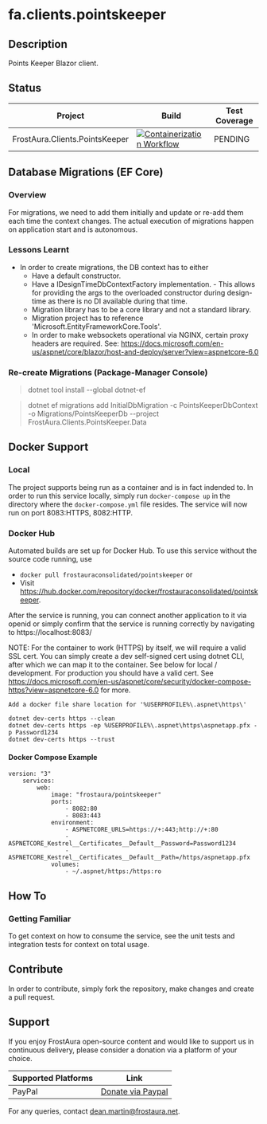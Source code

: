 # fa.clients.pointskeeper
## Description
Points Keeper Blazor client.
## Status
| Project | Build | Test Coverage
| --- | --- | --- |
| FrostAura.Clients.PointsKeeper | [![Containerization Workflow](https://github.com/faGH/fa.clients.pointskeeper/actions/workflows/containerization_workflow.yml/badge.svg)](https://github.com/faGH/fa.clients.pointskeeper/actions/workflows/containerization_workflow.yml) | PENDING |
## Database Migrations (EF Core)
### Overview
For migrations, we need to add them initially and update or re-add them each time the context changes. The actual execution of migrations happen on application start and is autonomous.
### Lessons Learnt
- In order to create migrations, the DB context has to either
    - Have a default constructor.
    - Have a IDesignTimeDbContextFactory implementation. - This allows for providing the args to the overloaded constructor during design-time as there is no DI available during that time.
    - Migration library has to be a core library and not a standard library.
    - Migration project has to reference 'Microsoft.EntityFrameworkCore.Tools'.
    - In order to make websockets operational via NGINX, certain proxy headers are required. See: https://docs.microsoft.com/en-us/aspnet/core/blazor/host-and-deploy/server?view=aspnetcore-6.0

### Re-create Migrations (Package-Manager Console)
> dotnet tool install --global dotnet-ef

> dotnet ef migrations add InitialDbMigration -c PointsKeeperDbContext -o Migrations/PointsKeeperDb --project FrostAura.Clients.PointsKeeper.Data

## Docker Support
### Local
The project supports being run as a container and is in fact indended to. In order to run this service locally, simply run `docker-compose up` in the directory where the `docker-compose.yml` file resides. The service will now run on port 8083:HTTPS, 8082:HTTP.
### Docker Hub
Automated builds are set up for Docker Hub. To use this service without the source code running, use 
- `docker pull frostauraconsolidated/pointskeeper` or 
- Visit https://hub.docker.com/repository/docker/frostauraconsolidated/pointskeeper.

After the service is running, you can connect another application to it via openid or simply confirm that the service is running correctly by navigating to https://localhost:8083/

NOTE: For the container to work (HTTPS) by itself, we will require a valid SSL cert. You can simply create a dev self-signed cert using dotnet CLI, after which we can map it to the container. See below for local / development. For production you should have a valid cert. See https://docs.microsoft.com/en-us/aspnet/core/security/docker-compose-https?view=aspnetcore-6.0 for more.

    Add a docker file share location for '%USERPROFILE%\.aspnet\https\'

    dotnet dev-certs https --clean
    dotnet dev-certs https -ep %USERPROFILE%\.aspnet\https\aspnetapp.pfx -p Password1234
    dotnet dev-certs https --trust
#### Docker Compose Example
    version: "3"
        services:
            web:
                image: "frostaura/pointskeeper"
                ports:
                    - 8082:80
                    - 8083:443
                environment:
                    - ASPNETCORE_URLS=https://+:443;http://+:80
                    - ASPNETCORE_Kestrel__Certificates__Default__Password=Password1234
                    - ASPNETCORE_Kestrel__Certificates__Default__Path=/https/aspnetapp.pfx
                volumes:
                    - ~/.aspnet/https:/https:ro

## How To
### Getting Familiar
To get context on how to consume the service, see the unit tests and integration tests for context on total usage.

## Contribute
In order to contribute, simply fork the repository, make changes and create a pull request.

## Support
If you enjoy FrostAura open-source content and would like to support us in continuous delivery, please consider a donation via a platform of your choice.

| Supported Platforms | Link |
| ------------------- | ---- |
| PayPal | [Donate via Paypal](https://www.paypal.com/donate/?hosted_button_id=SVEXJC9HFBJ72) |

For any queries, contact dean.martin@frostaura.net.